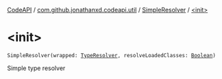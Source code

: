 [CodeAPI](../../index.md) / [com.github.jonathanxd.codeapi.util](../index.md) / [SimpleResolver](index.md) / [&lt;init&gt;](.)

# &lt;init&gt;

`SimpleResolver(wrapped: `[`TypeResolver`](../-type-resolver/index.md)`, resolveLoadedClasses: `[`Boolean`](https://kotlinlang.org/api/latest/jvm/stdlib/kotlin/-boolean/index.html)`)`

Simple type resolver


